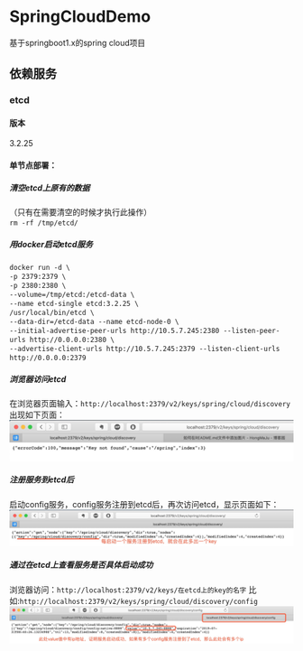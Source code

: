 # SpringCloudDemo
基于springboot1.x的spring cloud项目

## 依赖服务
### etcd
#### 版本
3.2.25
#### 单节点部署：
##### 清空etcd上原有的数据
（只有在需要清空的时候才执行此操作）\
`rm -rf /tmp/etcd/`
##### 用docker启动etcd服务
```
docker run -d \
-p 2379:2379 \
-p 2380:2380 \
--volume=/tmp/etcd:/etcd-data \
--name etcd-single etcd:3.2.25 \
/usr/local/bin/etcd \
--data-dir=/etcd-data --name etcd-node-0 \
--initial-advertise-peer-urls http://10.5.7.245:2380 --listen-peer-urls http://0.0.0.0:2380 \
--advertise-client-urls http://10.5.7.245:2379 --listen-client-urls http://0.0.0.0:2379
```
##### 浏览器访问etcd
在浏览器页面输入：`http://localhost:2379/v2/keys/spring/cloud/discovery`出现如下页面：
![Image text](https://github.com/Cherry522/SpringCloudDemo/blob/master/README-img/etcd-1.jpg)

##### 注册服务到etcd后
启动config服务，config服务注册到etcd后，再次访问etcd，显示页面如下：
![Image text](https://github.com/Cherry522/SpringCloudDemo/blob/master/README-img/etcd-2.jpg)

##### 通过在etcd上查看服务是否具体启动成功
浏览器访问：`http://localhost:2379/v2/keys/在etcd上的key的名字`
比如:`http://localhost:2379/v2/keys/spring/cloud/discovery/config`
![Image text](https://github.com/Cherry522/SpringCloudDemo/blob/master/README-img/etcd-3.jpg)



